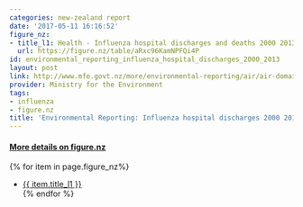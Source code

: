 ```yaml
---
categories: new-zealand report
date: '2017-05-11 16:16:52'
figure_nz:
- title_l1: Health - Influenza hospital discharges and deaths 2000 2013
  url: https://figure.nz/table/aRxc96KamNPFQi4P
id: environmental_reporting_influenza_hospital_discharges_2000_2013
layout: post
link: http://www.mfe.govt.nz/more/environmental-reporting/air/air-domain-report-2014/data-and-supporting-information/data-files
provider: Ministry for the Environment
tags:
- influenza
- figure.nz
title: 'Environmental Reporting: Influenza hospital discharges 2000 2013'
---
```


<h4><u> More details on figure.nz</u></h4>
{% for item in page.figure_nz%}
<ul class="post-list">
    <li><a href="{{ item.url }}">{{ item.title_l1 }}</a></li>
{% endfor %}
</ul>
